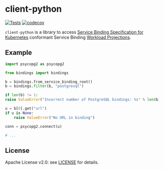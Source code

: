# client-python

[![Tests](https://github.com/nebhale/client-python/workflows/Tests/badge.svg?branch=main)](https://github.com/nebhale/client-python/actions/workflows/tests.yaml)
[![codecov](https://codecov.io/gh/nebhale/client-python/branch/main/graph/badge.svg)](https://codecov.io/gh/nebhale/client-python)

`client-python` is a library to access [Service Binding Specification for Kubernetes](https://k8s-service-bindings.github.io/spec/) conformant Service Binding [Workload Projections](https://k8s-service-bindings.github.io/spec/#workload-projection).

## Example

```python
import psycopg2 as psycopg2

from bindings import bindings

b = bindings.from_service_binding_root()
b = bindings.filter(b, "postgresql")

if len(b) != 1:
raise ValueError("Incorrect number of PostgreSQL bindings: %s" % len(b))

u = b[0].get("url")
if u is None:
    raise ValueError("No URL in binding")

conn = psycopg2.connect(u)

# ...

```

## License

Apache License v2.0: see [LICENSE](./LICENSE) for details.
